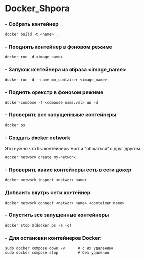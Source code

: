 # Docker_Shpora

### - Собрать контейнер 
```
docker build -t <name> .
```
### - Пооднять контейнер в фоновом режиме
```
docker run -d <image_name>
```
### - Запукск контейнера из образа <image_name>
```
docker run -d --name mн_container <image_name>
```
### - Поднять орекстр в фоновом режиме 
```
docker-compose -f <compose_name.yml> up -d
```

### - Проверить все запущенныые контейнеры 
```
docker ps
```

### - Создать docker network 
Это нужно что бы контейнеры могли "общаться" с друг другом
```
docker network create my-network
```

### - Проверить какие контейнеры есть в сети докер 
```
docker network inspect <network_name>
```

### Добваить внутрь сети контейнер
```
docker network connect <network name> <container name>
```

### - Опустить все запущенные контейнеры 
```
docker stop $(docker ps -a -q)
```

### - Для остановки контейнеров Docker:
```
sudo docker compose down -v      # с их удалением
sudo docker compose stop         # без удаления
```
